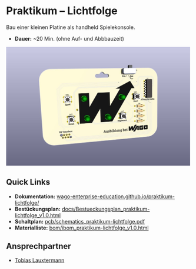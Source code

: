 # Praktikum – Lichtfolge

Bau einer kleinen Platine als handheld Spielekonsole.

- **Dauer:** ~20 Min. (ohne Auf- und Abbbauzeit)

<img src="pcb/render/render_1.jpg" alt="Platine Praktikum-Lichtfolge" width="500"></br>

## Quick Links
- **Dokumentation:** [wago-enterprise-education.github.io/praktikum-lichtfolge/](https://wago-enterprise-education.github.io/praktikum-lichtfolge/)
- **Bestückungsplan:** [docs/Bestueckungsplan_praktikum-lichtfolge_v1.0.html](https://wago-enterprise-education.github.io/praktikum-lichtfolge/Bestueckungsplan_praktikum-lichtfolge_v1.0.html)
- **Schaltplan:** [pcb/schematics_praktikum-lichtfolge.pdf](pcb/schematics_praktikum-lichtfolge.pdf)
- **Materialliste:** [bom/ibom_praktikum-lichtfolge_v1.0.html](https://wago-enterprise-education.github.io/praktikum-lichtfolge/bom/ibom_praktikum-lichtfolge_v1.0.html)

## Ansprechpartner
- [Tobias Lauxtermann](mailto:tobias.lauxtermann@wago.com)
